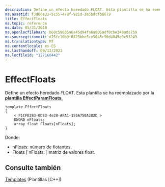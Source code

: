 ```yaml
---
description: Define un efecto heredado FLOAT. Esta plantilla se ha reemplazado por la plantilla EffectParamFloats.
ms.assetid: f3d66e23-5c55-478f-921d-3a5bdcfb8679
title: EffectFloats
ms.topic: reference
ms.date: 05/31/2018
ms.openlocfilehash: b60c59605a6a45d94fa6a005adf0cbe348ada759
ms.sourcegitcommit: d75fc10b9f0825bbe5ce5045c90d4045e3c53243
ms.translationtype: MT
ms.contentlocale: es-ES
ms.lasthandoff: 09/13/2021
ms.locfileid: "127160442"
---
```

# <a name="effectfloats"></a>EffectFloats

Define un efecto heredado FLOAT. Esta plantilla se ha reemplazado por la [**plantilla EffectParamFloats.**](effectparamfloats.md)

``` syntax
template EffectFloats
{
    < F1CFE2B3-0DE3-4e28-AFA1-155A750A282D >
    DWORD nFloats;
    array float Floats[nFloats];
} 
```

Donde:

-   nFloats: número de flotantes.
-   Floats \[ nFloats: \] matriz de valores float.

## <a name="see-also"></a>Consulte también

<dl> <dt>

[Templates](dx9-graphics-reference-x-file-format-templates.md) (Plantillas [C++])
</dt> </dl>

 

 



